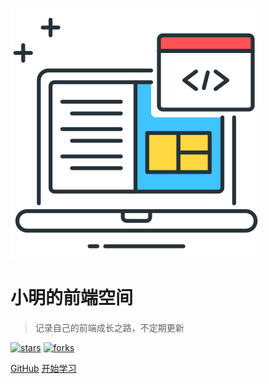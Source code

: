 ![logo](_media/coding.svg)

# <span style="font-weight:700">小明的前端空间<span>
> 记录自己的前端成长之路，不定期更新

[![stars](https://badgen.net/github/stars/KelvinMa77/blog?icon=github&color=4ab8a1)](https://github.com/KelvinMa77/blog) [![forks](https://badgen.net/github/forks/KelvinMa77/blog?icon=github&color=4ab8a1)](https://github.com/KelvinMa77/blog)

[GitHub](https://github.com/KelvinMa77/blog)
[开始学习](README)
